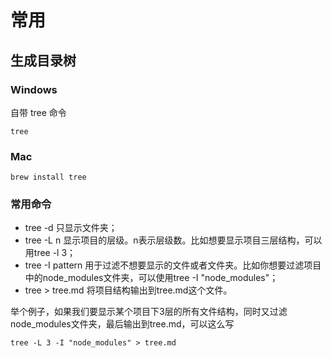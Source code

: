 # 常用

## 生成目录树

### Windows

自带 tree 命令

```shell
tree
```

### Mac

```shell
brew install tree
```
### 常用命令

* tree -d 只显示文件夹；
* tree -L n 显示项目的层级。n表示层级数。比如想要显示项目三层结构，可以用tree -l 3；
* tree -I pattern 用于过滤不想要显示的文件或者文件夹。比如你想要过滤项目中的node_modules文件夹，可以使用tree -I "node_modules"；
* tree > tree.md 将项目结构输出到tree.md这个文件。

举个例子，如果我们要显示某个项目下3层的所有文件结构，同时又过滤node_modules文件夹，最后输出到tree.md，可以这么写

```shell
tree -L 3 -I "node_modules" > tree.md
```

